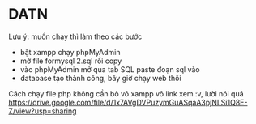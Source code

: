 # DATN
Lưu ý: muốn chạy thì làm theo các bước
- bật xampp chạy phpMyAdmin
- mở file formysql 2.sql rồi copy
- vào phpMyAdmin mở qua tab SQL paste đoạn sql vào
- database tạo thành công, bây giờ chạy web thôi

Cách chạy file php không cần bỏ vô xampp
vô link xem :v, lười nói quá https://drive.google.com/file/d/1x7AVgDVPuzymGuASqaA3pjNLSi1Q8E-Z/view?usp=sharing
